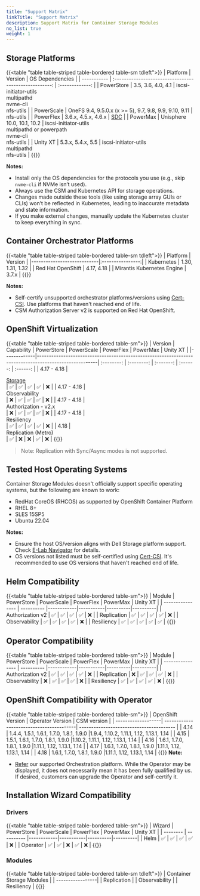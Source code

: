 ```yaml
---
title: "Support Matrix"
linkTitle: "Support Matrix"
description: Support Matrix for Container Storage Modules
no_list: true
weight: 1
---
```


## Storage Platforms

{{<table "table table-striped table-bordered table-sm tdleft">}}
| Platform    | Version                                                | OS Dependencies |
| ----------- | :----------------------------------------------------: | :-------------: |
| PowerStore  | 3.5, 3.6, 4.0, 4.1                                     | iscsi-initiator-utils<br>multipathd<br>nvme-cli<br>nfs-utils |
| PowerScale  | OneFS 9.4, 9.5.0.x (x >= 5), 9.7, 9.8, 9.9, 9.10, 9.11 | nfs-utils |
| PowerFlex   | 3.6.x, 4.5.x, 4.6.x                                    | [SDC](https://www.dell.com/support/home/en-us/product-support/product/scaleio/drivers) |
| PowerMax    | Unisphere 10.0, 10.1, 10.2                             | iscsi-initiator-utils<br>multipathd or powerpath<br>nvme-cli<br>nfs-utils |
| Unity XT    | 5.3.x, 5.4.x, 5.5                                      | iscsi-initiator-utils<br>multipathd<br>nfs-utils |
{{</table>}}

**Notes:**
- Install only the OS dependencies for the protocols you use (e.g., skip `nvme-cli` if NVMe isn’t used).
- Always use the CSM and Kubernetes API for storage operations.
- Changes made outside these tools (like using storage array GUIs or CLIs) won’t be reflected in Kubernetes, leading to inaccurate metadata and state information.
- If you make external changes, manually update the Kubernetes cluster to keep everything in sync.

## Container Orchestrator Platforms

{{<table "table table-striped table-bordered table-sm tdleft">}}
| Platform                   | Version          |
|----------------------------|:----------------:|
| Kubernetes                 | 1.30, 1.31, 1.32 |
| Red Hat OpenShift          | 4.17, 4.18       |
| Mirantis Kubernetes Engine | 3.7.x            |
{{</table>}}

**Notes:**
- Self-certify unsupported orchestrator platforms/versions using [Cert-CSI](../tooling/cert-csi/). Use platforms that haven't reached end of life.
- CSM Authorization Server v2 is supported on Red Hat OpenShift.

## OpenShift Virtualization
{{<table "table table-striped table-bordered table-sm">}}
| Version     | Capability                                                                                            | PowerStore | PowerScale | PowerFlex | PowerMax | Unity XT |
|-------------|-------------------------------------------------------------------------------------------------------| :--------: | :--------: | :-------: | :------: | :------: |
| 4.17 - 4.18 | <div style="text-align: left"> [Storage](https://github.com/kiagnose/kubevirt-storage-checkup) </div> | ✅         | ✅        | ✅        | ✅      | ❌      |
| 4.17 - 4.18 | <div style="text-align: left">  Observability        </div>                                           | ❌         | ✅        | ✅        | ✅      | ❌      |
| 4.17 - 4.18 | <div style="text-align: left"> Authorization - v2.x  </div>                                           | ❌         | ✅        | ✅        | ✅      | ❌      |
| 4.17 - 4.18 | <div style="text-align: left"> Resiliency            </div>                                           | ✅         | ✅        | ✅        | ✅      | ❌      |
| 4.18        | <div style="text-align: left"> Replication (Metro)	</div>                                            | ✅         | ❌        | ❌        | ✅      | ❌      |
{{</table>}}

> Note: Replication with Sync/Async modes is not supported.

## Tested Host Operating Systems

Container Storage Modules doesn't officially support specific operating systems, but the following are known to work:

- RedHat CoreOS (RHCOS) as supported by OpenShift Container Platform
- RHEL 8+
- SLES 15SP5
- Ubuntu 22.04

**Notes:**
- Ensure the host OS/version aligns with Dell Storage platform support. Check [E-Lab Navigator](https://elabnavigator.dell.com/eln/modernHomeSSM) for details.
- OS versions not listed must be self-certified using [Cert-CSI](../tooling/cert-csi/). It's recommended to use OS versions that haven't reached end of life.

## Helm Compatibility
{{<table "table table-striped table-bordered table-sm">}}
| Module           | PowerStore | PowerScale | PowerFlex | PowerMax | Unity XT |
| ---------------- | ---------- |------------|-----------|----------|----------|
| Authorization v2 | ✅        |  ✅        | ✅       | ✅       | ❌      |
| Replication      | ✅        |  ✅        | ✅       | ✅       | ❌      |
| Observability    | ✅        |  ✅        | ✅       | ✅       | ❌      |
| Resiliency       | ✅        |  ✅        | ✅       | ✅       | ✅      |
{{</table>}}


## Operator Compatibility
{{<table "table table-striped table-bordered table-sm">}}
| Module           | PowerStore | PowerScale | PowerFlex | PowerMax | Unity XT |
| ---------------- | ---------- |------------|-----------|----------|----------|
| Authorization v2 | ✅        |  ✅        | ✅       | ✅       | ❌      |
| Replication      | ❌        |  ✅        | ✅       | ✅       | ❌      |
| Observability    | ❌        |  ✅        | ✅       | ✅       | ❌      |
| Resiliency       | ✅        |  ✅        | ✅       | ✅       | ❌      |
{{</table>}}

## OpenShift Compatibility with Operator

{{<table "table table-striped table-bordered table-sm">}}
|  OpenShift Version | Operator Version                         | CSM version                              |
| -------------------| -----------------------------------------| ---------------------------------------- |
|  4.14              | 1.4.4, 1.5.1, 1.6.1, 1.7.0, 1.8.1, 1.9.0 |1.9.4, 1.10.2, 1.11.1, 1.12, 1.13.1, 1.14 |
|  4.15              | 1.5.1, 1.6.1, 1.7.0, 1.8.1, 1.9.0        |1.10.2, 1.11.1, 1.12, 1.13.1, 1.14        |
|  4.16              | 1.6.1, 1.7.0, 1.8.1, 1.9.0               |1.11.1, 1.12, 1.13.1, 1.14                |
|  4.17              | 1.6.1, 1.7.0, 1.8.1, 1.9.0               |1.11.1, 1.12, 1.13.1, 1.14                |
|  4.18              | 1.6.1, 1.7.0, 1.8.1, 1.9.0               |1.11.1, 1.12, 1.13.1, 1.14                |
{{</table>}}
**Note:**
- [Refer](#container-orchestrator-platforms) our supported Orchestration platform. While the Operator may be displayed, it does not necessarily mean it has been fully qualified by us. If desired, customers can upgrade the Operator and self-certify it.


## Installation Wizard Compatibility

### Drivers

{{<table "table table-striped table-bordered table-sm">}}
| Wizard   | PowerStore | PowerScale | PowerFlex | PowerMax | Unity XT |
| -------- | ---------- |------------|-----------|----------|----------|
| Helm     | ✅        |  ✅        | ✅       | ✅       | ❌      |
| Operator | ✅        |  ✅        | ❌       | ✅       | ❌      |
{{</table>}}

### Modules
{{<table "table table-striped table-bordered table-sm tdleft">}}
| Container Storage Modules |
| -----------------|
| Replication      |
| Observability    |
| Resiliency       |
{{</table>}}
